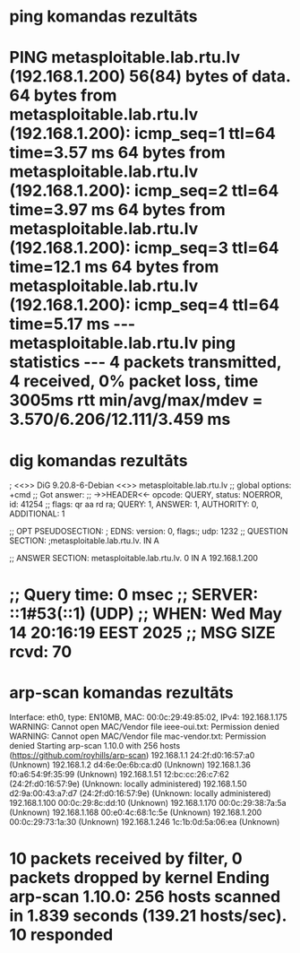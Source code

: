 **ping komandas rezultāts**
=====================
PING metasploitable.lab.rtu.lv (192.168.1.200) 56(84) bytes of data.
64 bytes from metasploitable.lab.rtu.lv (192.168.1.200): icmp_seq=1 ttl=64 time=3.57 ms
64 bytes from metasploitable.lab.rtu.lv (192.168.1.200): icmp_seq=2 ttl=64 time=3.97 ms
64 bytes from metasploitable.lab.rtu.lv (192.168.1.200): icmp_seq=3 ttl=64 time=12.1 ms
64 bytes from metasploitable.lab.rtu.lv (192.168.1.200): icmp_seq=4 ttl=64 time=5.17 ms
--- metasploitable.lab.rtu.lv ping statistics ---
4 packets transmitted, 4 received, 0% packet loss, time 3005ms
rtt min/avg/max/mdev = 3.570/6.206/12.111/3.459 ms
======================

**dig komandas rezultāts**
======================
; <<>> DiG 9.20.8-6-Debian <<>> metasploitable.lab.rtu.lv
;; global options: +cmd
;; Got answer:
;; ->>HEADER<<- opcode: QUERY, status: NOERROR, id: 41254
;; flags: qr aa rd ra; QUERY: 1, ANSWER: 1, AUTHORITY: 0, ADDITIONAL: 1

;; OPT PSEUDOSECTION:
; EDNS: version: 0, flags:; udp: 1232
;; QUESTION SECTION:
;metasploitable.lab.rtu.lv.     IN      A

;; ANSWER SECTION:
metasploitable.lab.rtu.lv. 0    IN      A       192.168.1.200

;; Query time: 0 msec
;; SERVER: ::1#53(::1) (UDP)
;; WHEN: Wed May 14 20:16:19 EEST 2025
;; MSG SIZE  rcvd: 70
======================

**arp-scan komandas rezultāts**
======================
Interface: eth0, type: EN10MB, MAC: 00:0c:29:49:85:02, IPv4: 192.168.1.175
WARNING: Cannot open MAC/Vendor file ieee-oui.txt: Permission denied
WARNING: Cannot open MAC/Vendor file mac-vendor.txt: Permission denied
Starting arp-scan 1.10.0 with 256 hosts (https://github.com/royhills/arp-scan)
192.168.1.1     24:2f:d0:16:57:a0       (Unknown)
192.168.1.2     d4:6e:0e:6b:ca:d0       (Unknown)
192.168.1.36    f0:a6:54:9f:35:99       (Unknown)
192.168.1.51    12:bc:cc:26:c7:62 (24:2f:d0:16:57:9e)   (Unknown: locally administered)
192.168.1.50    d2:9a:00:43:a7:d7 (24:2f:d0:16:57:9e)   (Unknown: locally administered)
192.168.1.100   00:0c:29:8c:dd:10       (Unknown)
192.168.1.170   00:0c:29:38:7a:5a       (Unknown)
192.168.1.168   00:e0:4c:68:1c:5e       (Unknown)
192.168.1.200   00:0c:29:73:1a:30       (Unknown)
192.168.1.246   1c:1b:0d:5a:06:ea       (Unknown)

10 packets received by filter, 0 packets dropped by kernel
Ending arp-scan 1.10.0: 256 hosts scanned in 1.839 seconds (139.21 hosts/sec). 10 responded
======================

